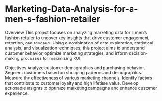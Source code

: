 # Marketing-Data-Analysis-for-a-men-s-fashion-retailer

Overview
This project focuses on analyzing marketing data for a men’s fashion retailer to uncover key insights that drive customer engagement, retention, and revenue. Using a combination of data exploration, statistical analysis, and visualization techniques, this project aims to understand customer behavior, optimize marketing strategies, and inform decision-making processes for maximizing ROI.

Objectives
Analyze customer demographics and purchasing behavior.
Segment customers based on shopping patterns and demographics.
Measure the effectiveness of various marketing channels.
Identify factors that contribute to customer loyalty and high lifetime value.
Develop actionable insights to optimize marketing campaigns and enhance customer experience.

